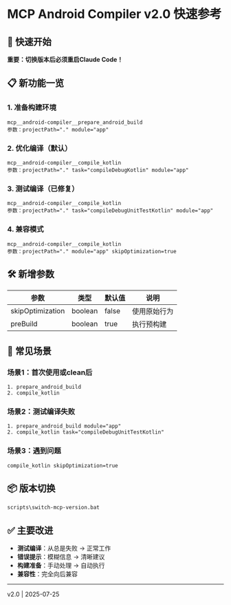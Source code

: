 # MCP Android Compiler v2.0 快速参考

## 🚀 快速开始

**重要：切换版本后必须重启Claude Code！**

## 📋 新功能一览

### 1. 准备构建环境
```
mcp__android-compiler__prepare_android_build
参数：projectPath="." module="app"
```

### 2. 优化编译（默认）
```
mcp__android-compiler__compile_kotlin
参数：projectPath="." task="compileDebugKotlin" module="app"
```

### 3. 测试编译（已修复）
```
mcp__android-compiler__compile_kotlin
参数：projectPath="." task="compileDebugUnitTestKotlin" module="app"
```

### 4. 兼容模式
```
mcp__android-compiler__compile_kotlin
参数：projectPath="." module="app" skipOptimization=true
```

## 🛠️ 新增参数

| 参数 | 类型 | 默认值 | 说明 |
|------|------|--------|------|
| skipOptimization | boolean | false | 使用原始行为 |
| preBuild | boolean | true | 执行预构建 |

## 🔧 常见场景

### 场景1：首次使用或clean后
```
1. prepare_android_build
2. compile_kotlin
```

### 场景2：测试编译失败
```
1. prepare_android_build module="app"
2. compile_kotlin task="compileDebugUnitTestKotlin"
```

### 场景3：遇到问题
```
compile_kotlin skipOptimization=true
```

## 📦 版本切换

```batch
scripts\switch-mcp-version.bat
```

## ✅ 主要改进

- **测试编译**：从总是失败 → 正常工作
- **错误提示**：模糊信息 → 清晰建议
- **构建准备**：手动处理 → 自动执行
- **兼容性**：完全向后兼容

---
v2.0 | 2025-07-25